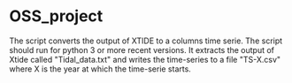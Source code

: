 # OSS_project

The script converts the output of XTIDE to a columns time serie. 
The script should run for python 3 or more recent versions.
It extracts the output of Xtide called "Tidal_data.txt" and writes the 
time-series to a file "TS-X.csv" where X is the year at which the time-serie starts.
